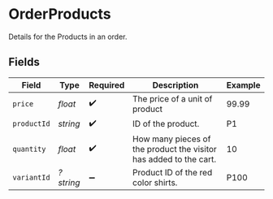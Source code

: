# OrderProducts

Details for the Products in an order.


## Fields

| Field                                                             | Type                                                              | Required                                                          | Description                                                       | Example                                                           |
| ----------------------------------------------------------------- | ----------------------------------------------------------------- | ----------------------------------------------------------------- | ----------------------------------------------------------------- | ----------------------------------------------------------------- |
| `price`                                                           | *float*                                                           | :heavy_check_mark:                                                | The price of a unit of product                                    | 99.99                                                             |
| `productId`                                                       | *string*                                                          | :heavy_check_mark:                                                | ID of the product.                                                | P1                                                                |
| `quantity`                                                        | *float*                                                           | :heavy_check_mark:                                                | How many pieces of the product the visitor has added to the cart. | 10                                                                |
| `variantId`                                                       | *?string*                                                         | :heavy_minus_sign:                                                | Product ID of the red color shirts.                               | P100                                                              |